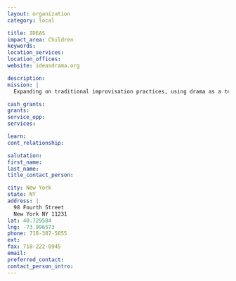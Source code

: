 ```yaml
---
layout: organization
category: local

title: IDEAS
impact_area: Children
keywords: 
location_services: 
location_offices: 
website: ideasdrama.org

description: 
mission: |
  Expanding on traditional improvisation practices, using drama as a teaching and learning tool, IDEAS strives to bring dramatic arts as a way of education for youth with disabilities and other disadvantages. Participants in IDEAS’ programs have the opportunity to creatively experience a variety of situations through the theater technique of improvisation. They respond to themes through characters they create, with props and costumes at hand. All activities emphasize respect and cooperation and are a catalyst for personal growth, development and learning.

cash_grants: 
grants: 
service_opp: 
services: 

learn: 
cont_relationship: 

salutation: 
first_name: 
last_name: 
title_contact_person: 

city: New York
state: NY
address: |
  98 Fourth Street  
  New York NY 11231
lat: 40.729584
lng: -73.996573
phone: 718-387-5055
ext: 
fax: 718-222-0945
email: 
preferred_contact: 
contact_person_intro: 
---
```


